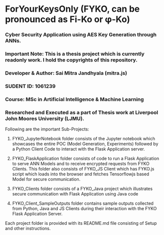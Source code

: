 # ForYourKeysOnly (FYKO, can be pronounced as Fi-Ko or φ-Ko)
### Cyber Security Application using AES Key Generation through ANNs. 
### Important Note: This is a thesis project which is currently readonly work. I hold the copyrights of this repository.

### Developer & Author: Sai Mitra Jandhyala (mitra.js)
### SUDENT ID: 1061239
### Course: MSc in Artificial Intelligence & Machine Learning

### Researched and Executed as a part of Thesis work at Liverpool John Moores University (LJMU).

Following are the important Sub-Projects:

1. FYKO_JupyterNotebook folder consists of the Jupyter notebook which showcases the entire POC (Model Generation, Experiments) followed by a Python Client Code to interact with the Flask Application server.
   
2. FYKO_FlaskApplication folder consists of code to run a Flask Application to serve ANN Models and to receive encrypted requests from FYKO Clients. This folder also consists of FYKO_JS Client which has FYKO.js script which loads into the browser and fetches Tensorflowjs based Model for secure communication.
   
3. FYKO_Clients folder consists of a FYKO_Java project which illustrates secure communication with Flask Application using Java code
	
4. FYKO_Client_SampleOutputs folder contains sample outputs collected from Python, Java and JS Clients during their interaction with the FYKO Flask Application Server.

Each project folder is provided with its README.md file consisting of Setup and other instructions.

